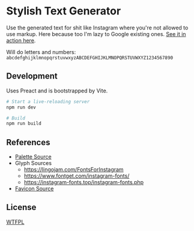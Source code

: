 # Stylish Text Generator

Use the generated text for shit like Instagram where you're not allowed to use markup. Here because too I'm lazy to Google existing ones. [See it in action here](https://public.nikhil.io/text-generator/index.html#Jackdaws%20and%20quartz%20'n%20all%20that%20jazz!).

Will do letters and numbers: `abcdefghijklmnopqrstuvwxyzABCDEFGHIJKLMNOPQRSTUVWXYZ1234567890`

## Development

Uses Preact and is bootstrapped by Vite.

```bash
# Start a live-reloading server
npm run dev

# Build
npm run build
```

## References

- [Palette Source](https://bootcamp.uxdesign.cc/how-can-i-design-in-the-neo-brutalism-style-d85c458042de)
- Glyph Sources
  - https://lingojam.com/FontsForInstagram
  - https://www.fontget.com/instagram-fonts/
  - https://instagram-fonts.top/instagram-fonts.php
- [Favicon Source](https://www.flaticon.com/free-icon/typography_1998369?term=typography&related_id=1998369)

## License

[WTFPL](http://www.wtfpl.net/)

